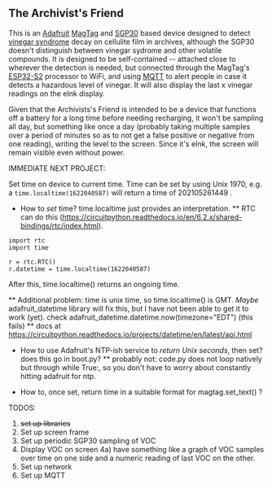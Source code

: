 The Archivist's Friend
----------------------

This is an [Adafruit](https://adafruit.com) [MagTag](https://www.adafruit.com/magtag) and [SGP30](https://www.adafruit.com/product/3709) based device designed to detect [vinegar syndrome](https://grkblog.archives.qld.gov.au/2020/11/09/a-stinker-of-a-problem-film-and-vinegar-syndrome/) decay on cellulite film in archives, although the SGP30 doesn't distinguish between vinegar sydrome and other volatile compounds. It is designed to be self-contained -- attached close to wherever the detection is needed, but connected through the MagTag's [ESP32-S2](https://www.espressif.com/en/products/socs/esp32-s2) processor to WiFi, and using [MQTT](https://en.wikipedia.org/wiki/MQTT) to alert people in case it detects a hazardous level of vinegar. It will also display the last x vinegar readings on the eInk display.

Given that the Archivists's Friend is intended to be a device that functions off a battery for a long time before needing recharging, it won't be sampling all day, but something like once a day (probably taking multiple samples over a period of minutes so as to not get a false positive or negative from one reading), writing the level to the screen. Since it's eInk, the screen will remain visible even without power.


IMMEDIATE NEXT PROJECT:

Set time on device to current time. Time can be set by using Unix 1970, e.g. a ```time.localtime(1622040587)``` will return a time of 202105261449 . 

* How to *set* time? time.localtime just provides an interpretation.
** RTC can do this (https://circuitpython.readthedocs.io/en/6.2.x/shared-bindings/rtc/index.html). 
```
import rtc
import time

r = rtc.RTC()
r.datetime = time.localtime(1622040587)
```
After this, time.localtime() returns an ongoing time.

** Additional problem: time is unix time, so time.localtime() is GMT. *Maybe* adafruit_datetime library will fix this, but I have not been able to get it to work (yet). check adafruit_datetime.datetime.now(timezone="EDT") (this fails)
** docs at https://circuitpython.readthedocs.io/projects/datetime/en/latest/api.html

* How to use Adafruit's NTP-ish service to *return Unix seconds*, then set? does this go in boot.py?
** probably not: code.py does not loop natively but through while True:, so you don't have to worry about constantly hitting adafruit for ntp. 

* How to, once set, return time in a suitable format for magtag.set_text() ?
 

TODOS:

1) ~~set up libraries~~
2) Set up screen frame
3) Set up periodic SGP30 sampling of VOC
4) Display VOC on screen
4a) have something like a graph of VOC samples over time on one side and
    a numeric reading of last VOC on the other.
5) Set up network
6) Set up MQTT
  
